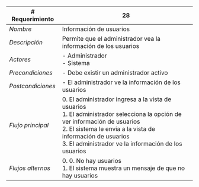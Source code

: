 |# Requerimiento|28 |
|-|-|
| *Nombre*|Información de usuarios
| *Descripción*| Permite que el administrador vea la información de los usuarios |
|*Actores*| - Administrador<br> - Sistema
|*Precondiciones*| - Debe existir un administrador activo
|*Postcondiciones*| - El administrador ve la información de los usuarios
|*Flujo principal*|0.  El administrador ingresa a la vista de usuarios<br>1.  El administrador selecciona la opción de ver información de usuarios<br>2.  El sistema le envia a la vista de información de usuarios<br>3.  El administrador ve la información de los usuarios
|*Flujos alternos*|0.  0. No hay usuarios<br>1. El sistema muestra un mensaje de que no hay usuarios

